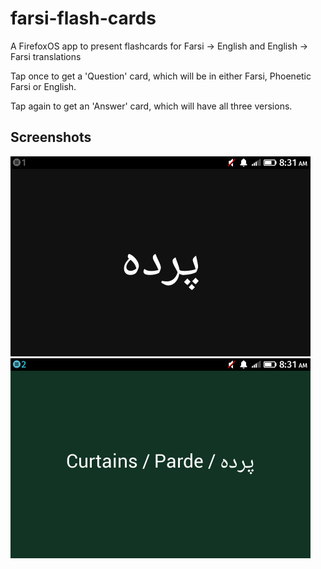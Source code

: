 farsi-flash-cards
=================

A FirefoxOS app to present flashcards for Farsi -> English and English -> Farsi translations

Tap once to get a 'Question' card, which will be in either Farsi, Phoenetic Farsi or English.

Tap again to get an 'Answer' card, which will have all three versions.

## Screenshots

![A 'Question' card, which will be in either Farsi, Phoenetic Farsi or English](/screenshots/question.png "A 'Question' card, which will be in either Farsi, Phoenetic Farsi or English")
![An 'Answer' card, which will have all three versions](/screenshots/answer.png "An 'Answer' card, which will have all three versions")

